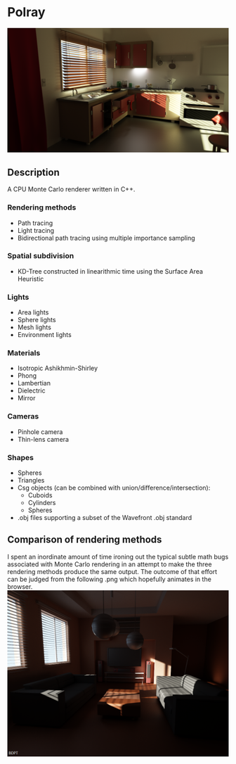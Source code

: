 # Polray
![Screenshot](./renders/kitchen.png)
## Description
A CPU Monte Carlo renderer written in C++.

### Rendering methods
* Path tracing
* Light tracing
* Bidirectional path tracing using multiple importance sampling

### Spatial subdivision
* KD-Tree constructed in linearithmic time using the Surface Area Heuristic

### Lights
* Area lights
* Sphere lights
* Mesh lights
* Environment lights

### Materials
* Isotropic Ashikhmin-Shirley
* Phong
* Lambertian
* Dielectric
* Mirror

### Cameras
* Pinhole camera
* Thin-lens camera

### Shapes
* Spheres
* Triangles
* Csg objects (can be combined with union/difference/intersection):
  - Cuboids
  - Cylinders
  - Spheres
* .obj files supporting a subset of the Wavefront .obj standard

## Comparison of rendering methods
I spent an inordinate amount of time ironing out the typical subtle math bugs associated
with Monte Carlo rendering in an attempt to make the three rendering methods produce the same
output. The outcome of that effort can be judged from the following .png which hopefully
animates in the browser.
![Screenshot](./renders/comparison.png)
